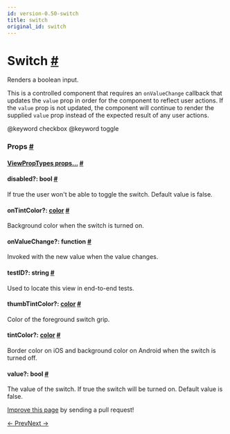 ```yaml
---
id: version-0.50-switch
title: switch
original_id: switch
---
```

<a id="content"></a><h1><a class="anchor" name="switch"></a>Switch <a class="hash-link" href="docs/switch.html#switch">#</a></h1><div><div><p>Renders a boolean input.</p><p>This is a controlled component that requires an <code>onValueChange</code> callback that
updates the <code>value</code> prop in order for the component to reflect user actions.
If the <code>value</code> prop is not updated, the component will continue to render
the supplied <code>value</code> prop instead of the expected result of any user actions.</p><p>@keyword checkbox
@keyword toggle</p></div><h3><a class="anchor" name="props"></a>Props <a class="hash-link" href="docs/switch.html#props">#</a></h3><div class="props"><div class="prop"><h4 class="propTitle"><a class="anchor" name="viewproptypes"></a><a href="docs/viewproptypes.html#props">ViewPropTypes props...</a> <a class="hash-link" href="docs/switch.html#viewproptypes">#</a></h4></div><div class="prop"><h4 class="propTitle"><a class="anchor" name="disabled"></a>disabled?: <span class="propType">bool</span> <a class="hash-link" href="docs/switch.html#disabled">#</a></h4><div><p>If true the user won't be able to toggle the switch.
Default value is false.</p></div></div><div class="prop"><h4 class="propTitle"><a class="anchor" name="ontintcolor"></a>onTintColor?: <span class="propType"><a href="docs/colors.html">color</a></span> <a class="hash-link" href="docs/switch.html#ontintcolor">#</a></h4><div><p>Background color when the switch is turned on.</p></div></div><div class="prop"><h4 class="propTitle"><a class="anchor" name="onvaluechange"></a>onValueChange?: <span class="propType">function</span> <a class="hash-link" href="docs/switch.html#onvaluechange">#</a></h4><div><p>Invoked with the new value when the value changes.</p></div></div><div class="prop"><h4 class="propTitle"><a class="anchor" name="testid"></a>testID?: <span class="propType">string</span> <a class="hash-link" href="docs/switch.html#testid">#</a></h4><div><p>Used to locate this view in end-to-end tests.</p></div></div><div class="prop"><h4 class="propTitle"><a class="anchor" name="thumbtintcolor"></a>thumbTintColor?: <span class="propType"><a href="docs/colors.html">color</a></span> <a class="hash-link" href="docs/switch.html#thumbtintcolor">#</a></h4><div><p>Color of the foreground switch grip.</p></div></div><div class="prop"><h4 class="propTitle"><a class="anchor" name="tintcolor"></a>tintColor?: <span class="propType"><a href="docs/colors.html">color</a></span> <a class="hash-link" href="docs/switch.html#tintcolor">#</a></h4><div><p>Border color on iOS and background color on Android when the switch is turned off.</p></div></div><div class="prop"><h4 class="propTitle"><a class="anchor" name="value"></a>value?: <span class="propType">bool</span> <a class="hash-link" href="docs/switch.html#value">#</a></h4><div><p>The value of the switch.  If true the switch will be turned on.
Default value is false.</p></div></div></div></div><p class="edit-page-block"><a target="_blank" href="https://github.com/facebook/react-native/blob/master/Libraries/Components/Switch/Switch.js">Improve this page</a> by sending a pull request!</p><div class="docs-prevnext"><a class="docs-prev" href="docs/statusbar.html#content">← Prev</a><a class="docs-next" href="docs/tabbarios.html#content">Next →</a></div>